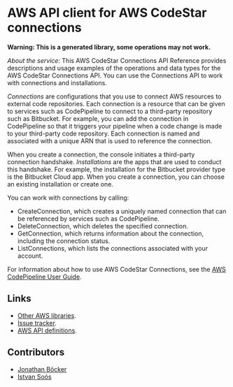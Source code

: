 # AWS API client for AWS CodeStar connections

**Warning: This is a generated library, some operations may not work.**

*About the service:*
This AWS CodeStar Connections API Reference provides descriptions and usage
examples of the operations and data types for the AWS CodeStar Connections
API. You can use the Connections API to work with connections and
installations.

<i>Connections</i> are configurations that you use to connect AWS resources
to external code repositories. Each connection is a resource that can be
given to services such as CodePipeline to connect to a third-party
repository such as Bitbucket. For example, you can add the connection in
CodePipeline so that it triggers your pipeline when a code change is made to
your third-party code repository. Each connection is named and associated
with a unique ARN that is used to reference the connection.

When you create a connection, the console initiates a third-party connection
handshake. <i>Installations</i> are the apps that are used to conduct this
handshake. For example, the installation for the Bitbucket provider type is
the Bitbucket Cloud app. When you create a connection, you can choose an
existing installation or create one.

You can work with connections by calling:

<ul>
<li>
<a>CreateConnection</a>, which creates a uniquely named connection that can
be referenced by services such as CodePipeline.
</li>
<li>
<a>DeleteConnection</a>, which deletes the specified connection.
</li>
<li>
<a>GetConnection</a>, which returns information about the connection,
including the connection status.
</li>
<li>
<a>ListConnections</a>, which lists the connections associated with your
account.
</li>
</ul>
For information about how to use AWS CodeStar Connections, see the <a
href="https://docs.aws.amazon.com/codepipeline/latest/userguide/welcome.html">AWS
CodePipeline User Guide</a>.

## Links

- [Other AWS libraries](https://github.com/agilord/aws_client/tree/master/generated).
- [Issue tracker](https://github.com/agilord/aws_client/issues).
- [AWS API definitions](https://github.com/aws/aws-sdk-js/tree/master/apis).

## Contributors

- [Jonathan Böcker](https://github.com/Schwusch)
- [Istvan Soós](https://github.com/isoos)

